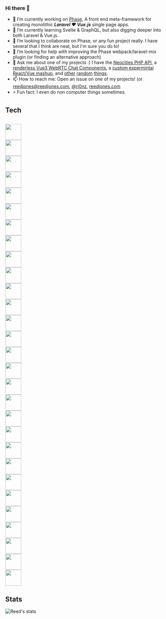 ### Hi there 👋

- 🔭 I’m currently working on [Phase](https://phased.dev/), A front end meta-framework for creating monolithic _**Laravel ❤️ Vue.js**_ single page apps.
- 🌱 I’m currently learning Svelte & GraphQL, but also digging deeper into both Laravel & Vue.js.
- 👯 I’m looking to collaborate on Phase, or any fun project really. I have several that I think are neat, but I'm sure you do to!
- 🤔 I’m looking for help with improving the Phase webpack/laravel-mix plugin (or finding an alternative approach)
- 💬 Ask me about one of my projects :) I have the [Neocities PHP API](https://github.com/reed-jones/Neocities-php), a [renderless Vue3 WebRTC Chat Components](https://github.com/reed-jones/courant), a [custom expermintal React/Vue mashup](https://github.com/reed-jones/reedacted), and [other](https://github.com/reed-jones/v-marked) [random](https://github.com/reed-jones/minesweeper_js) [things](https://github.com/reed-jones/hatchet).
- 📫 How to reach me: Open an issue on one of my projects! (or [reedjones@reedjones.com](mailto:reedjones@reedjones.com), [@rj0nz](https://twitter.com/rj0nz), [reedjones.com](https://www.reedjones.com/)
- ⚡ Fun fact: I even do non computer things sometimes.


## Tech
<code>
<img height="50" src="https://www.vectorlogo.zone/logos/laravel/laravel-ar21.svg">
<img height="50" src="https://www.vectorlogo.zone/logos/expressjs/expressjs-ar21.svg">
<img height="50" src="https://www.vectorlogo.zone/logos/koajs/koajs-ar21.svg">
<img height="50" src="https://www.vectorlogo.zone/logos/nodejs/nodejs-horizontal.svg">
<img height="50" src="https://www.vectorlogo.zone/logos/php/php-horizontal.svg">
<img height="50" src="https://www.vectorlogo.zone/logos/javascript/javascript-horizontal.svg">
<img height="50" src="https://www.vectorlogo.zone/logos/socketio/socketio-ar21.svg">
<img height="50" src="https://www.vectorlogo.zone/logos/redis/redis-ar21.svg">
<img height="50" src="https://www.vectorlogo.zone/logos/postgresql/postgresql-ar21.svg">
<img height="50" src="https://www.vectorlogo.zone/logos/mysql/mysql-ar21.svg">
<img height="50" src="https://www.vectorlogo.zone/logos/github/github-ar21.svg">
<img height="50" src="https://www.vectorlogo.zone/logos/getpostman/getpostman-ar21.svg">
<img height="50" src="https://www.vectorlogo.zone/logos/git-scm/git-scm-ar21.svg">
<img height="50" src="https://www.vectorlogo.zone/logos/linux/linux-ar21.svg">
<img height="50" src="https://www.vectorlogo.zone/logos/ubuntu/ubuntu-ar21.svg">
<img height="50" src="https://www.vectorlogo.zone/logos/gnu_bash/gnu_bash-ar21.svg">
<img height="50" src="https://www.vectorlogo.zone/logos/nginx/nginx-ar21.svg">
<img height="50" src="https://www.vectorlogo.zone/logos/reactjs/reactjs-ar21.svg">
<img height="50" src="https://www.vectorlogo.zone/logos/pugjs/pugjs-ar21.svg">
<img height="50" src="https://www.vectorlogo.zone/logos/yarnpkg/yarnpkg-ar21.svg">
<img height="50" src="https://www.vectorlogo.zone/logos/npmjs/npmjs-ar21.svg">
<img height="50" src="https://www.vectorlogo.zone/logos/sass-lang/sass-lang-ar21.svg">
<img height="50" src="https://www.vectorlogo.zone/logos/docker/docker-ar21.svg">
<img height="50" src="https://www.vectorlogo.zone/logos/hasuraio/hasuraio-ar21.svg">
<img height="50" src="https://www.vectorlogo.zone/logos/digitalocean/digitalocean-ar21.svg">
<img height="50" src="https://www.vectorlogo.zone/logos/linode/linode-ar21.svg">
<img height="50" src="https://www.vectorlogo.zone/logos/zeit/zeit-ar21.svg">
<img height="50" src="https://www.vectorlogo.zone/logos/js_webpack/js_webpack-ar21.svg">
<img height="50" src="https://www.vectorlogo.zone/logos/netlify/netlify-ar21.svg">
</code>

## Stats
![Reed's stats](https://github-readme-stats.vercel.app/api?username=reed-jones&show_icons=true&line_height=30)
<!-- Dark mode -->
<!-- ![Reed's stats](https://github-readme-stats.vercel.app/api?username=reed-jones&show_icons=true&line_height=30&title_color=fff&icon_color=79ff97&text_color=9f9f9f&bg_color=151515) -->
